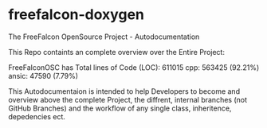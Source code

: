freefalcon-doxygen
==================

The FreeFalcon OpenSource Project - Autodocumentation

This Repo containts an complete overview over the Entire Project:

FreeFalconOSC has Total lines of Code (LOC): 611015
cpp: 563425 (92.21%)
ansic: 47590 (7.79%)

This Autodocumentaion is intended to help Developers to become and overview
above the complete Project, the diffrent, internal branches (not GitHub Branches)
and the workflow of any single class, inheritence, depedencies ect.
